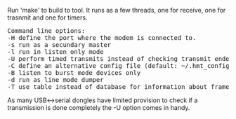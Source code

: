 Run 'make' to build to tool. It runs as a few threads, one for receive, one for trasnmit and one for timers.

<pre>
Command line options:
-H define the port where the modem is connected to.
-s run as a secundary master
-l run in listen only mode
-U perform timed transmits instead of checking transmit ended
-C define an alternative config file (default: ~/.hmt_config and ./.hmt_config)
-B listen to burst mode devices only
-d run as line mode dumper
-T use table instead of database for information about frame layouts ('tf_tablefile' in configfile)
</pre>

As many USB<->serial dongles have limited provision to check if a transmission is done completely the -U
option comes in handy. 



